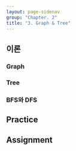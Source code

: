 ```yaml
---
layout: page-sidenav
group: "Chapter. 2"
title: "3. Graph & Tree"
---
```


## 이론

### Graph

### Tree

### BFS와 DFS

## Practice

## Assignment